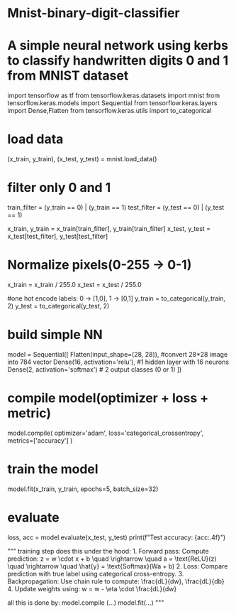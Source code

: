 # Mnist-binary-digit-classifier
# A simple neural network using kerbs to classify handwritten digits 0 and 1 from MNIST dataset
import tensorflow as tf
from tensorflow.keras.datasets import mnist
from tensorflow.keras.models import Sequential
from tensorflow.keras.layers import Dense,Flatten
from tensorflow.keras.utils import to_categorical

# load data
(x_train, y_train), (x_test, y_test) = mnist.load_data()

# filter only 0 and 1
train_filter = (y_train == 0) | (y_train == 1)
test_filter = (y_test == 0) | (y_test == 1)

x_train, y_train = x_train[train_filter], y_train[train_filter]
x_test, y_test = x_test[test_filter], y_test[test_filter]

# Normalize pixels(0-255 -> 0-1)
x_train = x_train / 255.0
x_test = x_test / 255.0

#one hot encode labels: 0 -> [1,0], 1 -> [0,1]
y_train = to_categorical(y_train, 2)
y_test = to_categorical(y_test, 2)

# build simple NN
model = Sequential([ 
    Flatten(input_shape=(28, 28)),         #convert 28*28 image into 784 vector
    Dense(16, activation='relu'),          #1 hidden layer with 16 neurons
    Dense(2, activation='softmax')        # 2 output classes (0 or 1)
])

# compile model(optimizer + loss + metric)
model.compile(
    optimizer='adam',
    loss='categorical_crossentropy',
    metrics=['accuracy']
)

# train the model
model.fit(x_train, y_train, epochs=5, batch_size=32)

# evaluate
loss, acc = model.evaluate(x_test, y_test)
print(f"Test accuracy: {acc:.4f}")






"""
 training step does this under the hood:
	1.	Forward pass:
Compute prediction:
z = w \cdot x + b \quad \rightarrow \quad a = \text{ReLU}(z)
\quad \rightarrow \quad \hat{y} = \text{Softmax}(Wa + b)
	2.	Loss:
Compare prediction with true label using categorical cross-entropy.
	3.	Backpropagation:
Use chain rule to compute:
\frac{dL}{dw}, \frac{dL}{db}
	4.	Update weights using:
w = w - \eta \cdot \frac{dL}{dw}


all this is done by:
model.compile (...)
model.fit(...)
"""

